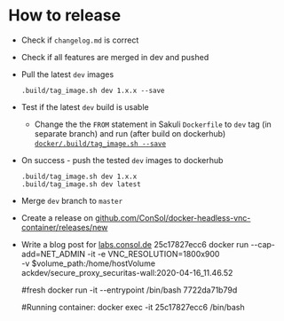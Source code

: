 # How to release

* Check if `changelog.md` is correct
* Check if all features are merged in dev and pushed
* Pull the latest `dev` images
    
      .build/tag_image.sh dev 1.x.x --save
    
* Test if the latest `dev` build is usable
  * Change the the `FROM` statement in Sakuli `Dockerfile` to `dev` tag (in separate branch) and run (after build on dockerhub) [`docker/.build/tag_image.sh --save`](https://github.com/ConSol/sakuli/blob/master/docker/.build/tag_image.sh)  

* On success - push the tested `dev` images to dockerhub
    
      .build/tag_image.sh dev 1.x.x
      .build/tag_image.sh dev latest
      
* Merge `dev` branch to `master`

* Create a release on [github.com/ConSol/docker-headless-vnc-container/releases/new](https://github.com/ConSol/docker-headless-vnc-container/releases/new)
* Write a blog post for [labs.consol.de](https://labs.consol.de/)
25c17827ecc6
docker run --cap-add=NET_ADMIN -it -e VNC_RESOLUTION=1800x900 \
	 -v $volume_path:/home/hostVolume \
	ackdev/secure_proxy_securitas-wall:2020-04-16_11.46.52
	
	#fresh
	 docker run -it --entrypoint /bin/bash  7722da71b79d

	 #Running container:
	 docker exec -it 25c17827ecc6 /bin/bash
